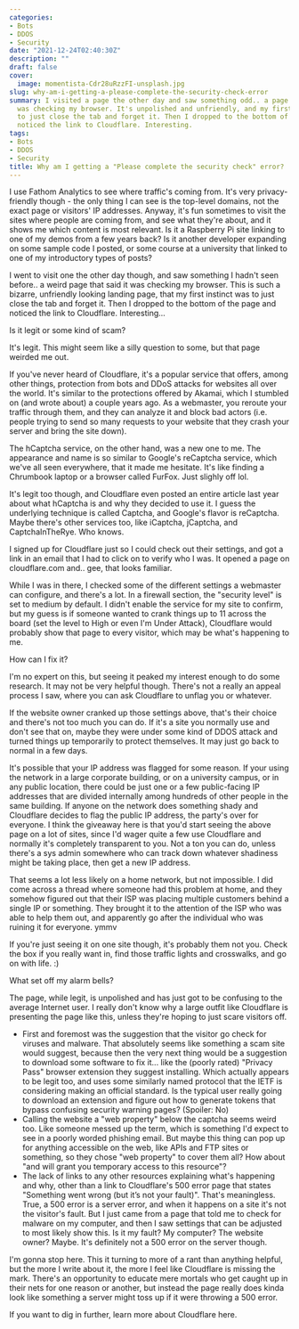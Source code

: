 ```yaml
---
categories:
- Bots
- DDOS
- Security
date: "2021-12-24T02:40:30Z"
description: ""
draft: false
cover:
  image: momentista-Cdr28uRzzFI-unsplash.jpg
slug: why-am-i-getting-a-please-complete-the-security-check-error
summary: I visited a page the other day and saw something odd.. a page that said it
  was checking my browser. It's unpolished and unfriendly, and my first instinct was
  to just close the tab and forget it. Then I dropped to the bottom of the page and
  noticed the link to Cloudflare. Interesting.
tags:
- Bots
- DDOS
- Security
title: Why am I getting a "Please complete the security check" error?
---
```



I use Fathom Analytics to see where traffic's coming from. It's very privacy-friendly though - the only thing I can see is the top-level domains, not the exact page or visitors' IP addresses. Anyway, it's fun sometimes to visit the sites where people are coming from, and see what they're about, and it shows me which content is most relevant. Is it a Raspberry Pi site linking to one of my demos from a few years back? Is it another developer expanding on some sample code I posted, or some course at a university that linked to one of my introductory types of posts?

I went to visit one the other day though, and saw something I hadn't seen before.. a weird page that said it was checking my browser. This is such a bizarre, unfriendly looking landing page, that my first instinct was to just close the tab and forget it. Then I dropped to the bottom of the page and noticed the link to Cloudflare. Interesting...


Is it legit or some kind of scam?

It's legit. This might seem like a silly question to some, but that page weirded me out.

If you've never heard of Cloudflare, it's a popular service that offers, among other things, protection from bots and DDoS attacks for websites all over the world. It's similar to the protections offered by Akamai, which I stumbled on (and wrote about) a couple years ago. As a webmaster, you reroute your traffic through them, and they can analyze it and block bad actors (i.e. people trying to send so many requests to your website that they crash your server and bring the site down).

The hCaptcha service, on the other hand, was a new one to me. The appearance and name is so similar to Google's reCaptcha service, which we've all seen everywhere, that it made me hesitate. It's like finding a Chrumbook laptop or a browser called FurFox. Just slighly off lol.

It's legit too though, and Cloudflare even posted an entire article last year about what hCaptcha is and why they decided to use it. I guess the underlying technique is called Captcha, and Google's flavor is reCaptcha. Maybe there's other services too, like iCaptcha, jCaptcha, and CaptchaInTheRye. Who knows.

I signed up for Cloudflare just so I could check out their settings, and got a link in an email that I had to click on to verify who I was. It opened a page on cloudflare.com and.. gee, that looks familiar.

While I was in there, I checked some of the different settings a webmaster can configure, and there's a lot. In a firewall section, the "security level" is set to medium by default. I didn't enable the service for my site to confirm, but my guess is if someone wanted to crank things up to 11 across the board (set the level to High or even I'm Under Attack), Cloudflare would probably show that page to every visitor, which may be what's happening to me.


How can I fix it?

I'm no expert on this, but seeing it peaked my interest enough to do some research. It may not be very helpful though. There's not a really an appeal process I saw, where you can ask Cloudflare to unflag you or whatever.

If the website owner cranked up those settings above, that's their choice and there's not too much you can do. If it's a site you normally use and don't see that on, maybe they were under some kind of DDOS attack and turned things up temporarily to protect themselves. It may just go back to normal in a few days.

It's possible that your IP address was flagged for some reason. If your using the network in a large corporate building, or on a university campus, or in any public location, there could be just one or a few public-facing IP addresses that are divided internally among hundreds of other people in the same building. If anyone on the network does something shady and Cloudflare decides to flag the public IP address, the party's over for everyone. I think the giveaway here is that you'd start seeing the above page on a lot of sites, since I'd wager quite a few use Cloudflare and normally it's completely transparent to you. Not a ton you can do, unless there's a sys admin somewhere who can track down whatever shadiness might be taking place, then get a new IP address.

That seems a lot less likely on a home network, but not impossible. I did come across a thread where someone had this problem at home, and they somehow figured out that their ISP was placing multiple customers behind a single IP or something. They brought it to the attention of the ISP who was able to help them out, and apparently go after the individual who was ruining it for everyone. ymmv

If you're just seeing it on one site though, it's probably them not you. Check the box if you really want in, find those traffic lights and crosswalks, and go on with life. :)


What set off my alarm bells?

The page, while legit, is unpolished and has just got to be confusing to the average Internet user. I really don't know why a large outfit like Cloudflare is presenting the page like this, unless they're hoping to just scare visitors off.

 * First and foremost was the suggestion that the visitor go check for viruses and malware. That absolutely seems like something a scam site would suggest, because then the very next thing would be a suggestion to download some software to fix it... like the (poorly rated) "Privacy Pass" browser extension they suggest installing. Which actually appears to be legit too, and uses some similarly named protocol that the IETF is considering making an official standard. Is the typical user really going to download an extension and figure out how to generate tokens that bypass confusing security warning pages? (Spoiler: No)
 * Calling the website a "web property" below the captcha seems weird too. Like someone messed up the term, which is something I'd expect to see in a poorly worded phishing email. But maybe this thing can pop up for anything accessible on the web, like APIs and FTP sites or something, so they chose "web property" to cover them all? How about "and will grant you temporary access to this resource"?
 * The lack of links to any other resources explaining what's happening and why, other than a link to Cloudflare's 500 error page that states "Something went wrong (but it’s not your fault)". That's meaningless. True, a 500 error is a server error, and when it happens on a site it's not the visitor's fault. But I just came from a page that told me to check for malware on my computer, and then I saw settings that can be adjusted to most likely show this. Is it my fault? My computer? The website owner? Maybe. It's definitely not a 500 error on the server though.

I'm gonna stop here. This it turning to more of a rant than anything helpful, but the more I write about it, the more I feel like Cloudflare is missing the mark. There's an opportunity to educate mere mortals who get caught up in their nets for one reason or another, but instead the page really does kinda look like something a server might toss up if it were throwing a 500 error.

If you want to dig in further, learn more about Cloudflare here.
